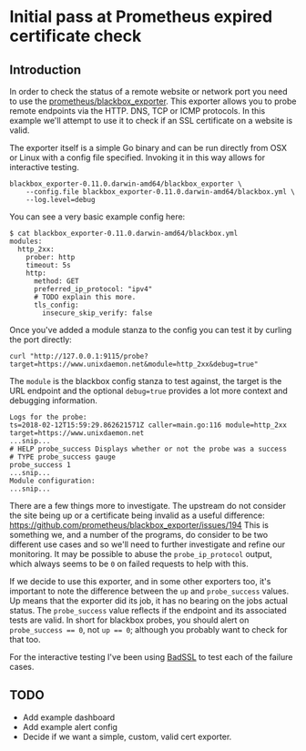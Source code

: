 # Initial pass at Prometheus expired certificate check

## Introduction

In order to check the status of a remote website or network port you need to use the
[prometheus/blackbox_exporter](https://github.com/prometheus/blackbox_exporter). This
exporter allows you to probe remote endpoints via the HTTP. DNS, TCP or ICMP protocols.
In this example we'll attempt to use it to check if an SSL certificate on a website is valid.

The exporter itself is a simple Go binary and can be run directly from OSX or Linux with
a config file specified. Invoking it in this way allows for interactive testing.

    blackbox_exporter-0.11.0.darwin-amd64/blackbox_exporter \
        --config.file blackbox_exporter-0.11.0.darwin-amd64/blackbox.yml \
        --log.level=debug

You can see a very basic example config here:

    $ cat blackbox_exporter-0.11.0.darwin-amd64/blackbox.yml
    modules:
      http_2xx:
        prober: http
        timeout: 5s
        http:
          method: GET
          preferred_ip_protocol: "ipv4"
          # TODO explain this more.
          tls_config:
            insecure_skip_verify: false

Once you've added a module stanza to the config you can test it by curling the port directly:

    curl "http://127.0.0.1:9115/probe?target=https://www.unixdaemon.net&module=http_2xx&debug=true"

The `module` is the blackbox config stanza to test against, the target is the URL endpoint and the optional
`debug=true` provides a lot more context and debugging information.

    Logs for the probe:
    ts=2018-02-12T15:59:29.862621571Z caller=main.go:116 module=http_2xx target=https://www.unixdaemon.net
    ...snip...
    # HELP probe_success Displays whether or not the probe was a success
    # TYPE probe_success gauge
    probe_success 1
    ...snip...
    Module configuration:
    ...snip...

There are a few things more to investigate. The upstream do not consider the site being up or a certificate being invalid as
a useful difference: https://github.com/prometheus/blackbox_exporter/issues/194 This is something we, and a number of the programs,
do consider to be two different use cases and so we'll need to further investigate and refine our monitoring. It may be possible to
abuse the `probe_ip_protocol` output, which always seems to be `0` on failed requests to help with this.

If we decide to use this exporter, and in some other exporters too, it's important to note the difference between
the `up` and `probe_success` values. Up means that the exporter did its job, it has no bearing on the jobs
actual status. The `probe_success` value reflects if the endpoint and its associated tests are valid. In short
for blackbox probes, you should alert on `probe_success == 0`, not `up == 0`; although you probably want to check for that
too.

For the interactive testing I've been using [BadSSL](https://badssl.com/) to test each of the failure cases.

## TODO

 * Add example dashboard
 * Add example alert config
 * Decide if we want a simple, custom, valid cert exporter.

